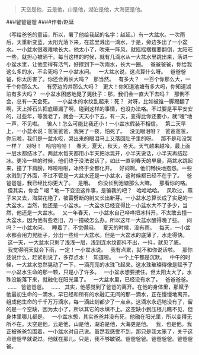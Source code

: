 > 天空是他，云是他，山是他，湖泊是他，大海更是他。

###爸爸爸爸
####作者/赵延

（写给爸爸的童话，所以，署了他给我起的名字：赵延。）有一大盆水。一次雨后，天重新变蓝，太阳光落下来，在盆里溅出一滴水，于是，旁边多出了一小盆水。一小盆水很艰难地长大。他太小了，吹来一阵风，就摇摇摆摆要翻倒，太阳旺一些，就担心被晒干。每当这样的时候，就有几滴水从一大盆水里跳出来，落进一小盆水里，让他变得有活气，好撑到下一次雨水，长大一圈。   爸爸爸爸，你给我这么多的水，不会死吗？一小盆水问。   一大盆水说，这点算什么呀。   爸爸爸爸，你太厉害了。你还会再长大吗？   那当然。   有多大？   一百个你那么大，一千个你那么大。   有旁边的井那么大吗？   更大！你知道池塘有多大吗，你知道湖泊有多大吗？  一小盆水困惑地晃了晃肚子：那，我们会一直大下去吗？   那倒不会，总有一天会死。   一小盆水的水纹乱起来：死？  对呀，比如被谁一脚踢翻了啊，天上掉石头把底砸漏了啊，碰到这样的事情，也没办法咯。不过要是平平安安的，过些年，等我老了，就会一天天小下去，有一天，变得比你还要小，就“嗖”地一声，不见啦。   骗人！怎么可能比我还小！一小盆水假装不相信。   第二天早上，一小盆水说：爸爸爸爸，我哭了一夜，怕死了。   没见眼泪呀？   爸爸爸爸，你忘啦，我们是一盆水哎，哭出来的眼泪马上又落回肚子里的呀。   那不是和没哭一样？   对呀！   哈哈哈哈！   春天，夏天，秋天，冬天。天气越来越冷，最上面一层水都结冰了。两盆水每天都用小半天把冰晃开，小半天说话，小半天再结起冰。更冷一些的时候，他们终于没法说话了，如此一直到春天的早晨，两盆水跳起来，撞了下肩膀，哗啦啦啦，冰终于全都化开。   好闷啊。他们畅快地抱怨。一些水溅到了外面，不过不管是一大盆水还是一小盆水，这时候都已经不在乎了。   爸爸爸爸，我已经比你更大了。   是哦。   你没长到池塘那么大嘛。   那看你的咯。   但其实，你会＂嗖＂地一下变没这件事，是骗我的吧？   哈哈哈哈。   风吹过，燕子来又去，海棠花艳了，被雷劈断的树又长出新芽。一小盆水总算长成了实足的一大盆水，当然，他还是一小盆水。一大盆水已经变得比一小盆水大不了多少，当然，他还是一大盆水。   又一年春天，一小盆水自己哗哗把冰抖开，不太敢去撞一大盆水，因为他有些老旧，万一撞破怎么办。所以这年一大盆水醒得晚了些。   闷吗？一小盆水问。   睡着了，不觉得闷。   夏天的时候，没有雨。   每天，一小盆水都会用力晃肚子，分出一些给一大盆水。但是一大盆水的底薄了，水走得快。   这一天，一大盆水只剩了浅浅一层，浅到连水纹都抖不出，一抖，就见了底。   我觉得明天就会下雨，一定！一小盆水说。   我有点累，就不和你说话啦。   那你还说什么，赶紧别说了，多存点水！   知道啦。   一个上午都是沉默。   中午的时候，一大盆水忽然晃动了一下，一滴亮亮的水珠飞起来。这水珠璀璨得像是赋予了一小盆水生命的那一颗，只是小了许多。   一小盆水想要接住。但太阳太大了，水珠没能落下来，就融化在阳光里了。   一大盆水里，已经没有水了。   爸爸爸爸。   ……   爸爸爸爸。   ……   其实，他感觉到了爸爸的离开。在他的身体里，那赋予他最初生命的一滴水，早已经和所有的水融汇无间的那一滴水，正在慢慢地离开。组成他生命的千千万万滴水，每一滴此刻都少了一点点。这滴水永远地没有了，留的是一个空缺，因为太小了，所以其它的水填不上。这空缺小到压根儿瞧不见，但身体里哪儿都是。   一小盆水想，其实爸爸并没有死，他融在阳光里，所以变得无所不在。天空是他，云是他，山是他，湖泊是他，大海更是他。   我，也是他。我正被爸爸包围着，一小盆水对自己说。虽然我感受不到，那只是我太笨了，关于这点爸爸早就说过。他就在那儿。只是，我不够敏锐。爸爸爸爸。爸爸爸爸。爸爸爸爸。 			  		